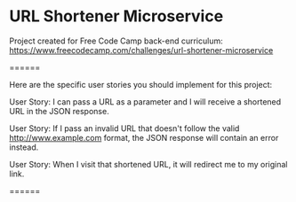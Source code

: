# URL Shortener Microservice


Project created for Free Code Camp back-end curriculum:  
https://www.freecodecamp.com/challenges/url-shortener-microservice

======

Here are the specific user stories you should implement for this project:

User Story: I can pass a URL as a parameter and I will receive a shortened URL in the JSON response.

User Story: If I pass an invalid URL that doesn't follow the valid http://www.example.com format, the JSON response will contain an error instead.

User Story: When I visit that shortened URL, it will redirect me to my original link.

======



